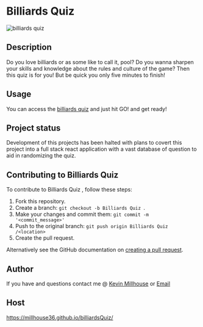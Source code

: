 
# Billiards Quiz 
![billiards quiz](https://user-images.githubusercontent.com/37388720/119420882-61324700-bccb-11eb-81d3-829745d795df.png)

## Description
Do you love billiards or as some like to call it, pool? Do you wanna sharpen your skills and knowledge about the rules and culture of the game? Then this quiz is for you! But be quick you only five minutes to finish! 
 
## Usage 
You can access the [billiards quiz](https://millhouse36.github.io/billiardsQuiz/) and just hit GO! and get ready!

## Project status
Development of this projects has been halted with plans to covert this project into a full stack react application with a vast database of question to aid in randomizing the quiz. 

## Contributing to Billiards Quiz 
To contribute to Billiards Quiz , follow these steps:

1. Fork this repository.
2. Create a branch: `git checkout -b Billiards Quiz `.
3. Make your changes and commit them: `git commit -m '<commit_message>'`
4. Push to the original branch: `git push origin Billiards Quiz /<location>`
5. Create the pull request.

Alternatively see the GitHub documentation on [creating a pull request](https://help.github.com/en/github/collaborating-with-issues-and-pull-requests/creating-a-pull-request).


## Author 
If you have and questions contact me @
[Kevin Millhouse](https://github.com/MIllhouse36)
or [Email](https://millhousekevin@gmail.com)
## Host
https://millhouse36.github.io/billiardsQuiz/
